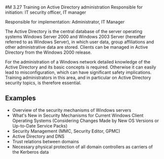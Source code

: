 #M 3.27 Training on Active Directory administration
Responsible for initiation: IT security officer, IT manager

Responsible for implementation: Administrator, IT Manager

The Active Directory is the central database of the server operating systems Windows Server 2000 and Windows 2003 Server (hereafter referred to as Windows Server), in which user data, group affiliations and other administrative data are stored. Clients can be managed in Active Directory from the Windows 2000 release.

For the administration of a Windows network detailed knowledge of the Active Directory and its basic concepts is required. Otherwise it can easily lead to misconfiguration, which can have significant safety implications. Training administrators in this area, and in particular on Active Directory security topics, is therefore essential.



## Examples 
* Overview of the security mechanisms of Windows servers
* What's New in Security Mechanisms for Current Windows Client Operating Systems (Considering Changes Made by New OS Versions or Up-to-Date Service Packs)
* Security Management (MMC, Security Editor, GPMC)
* Active Directory and DNS
* Trust relations between domains
* Necessary physical protection of all domain controllers as carriers of the Kerberos data




